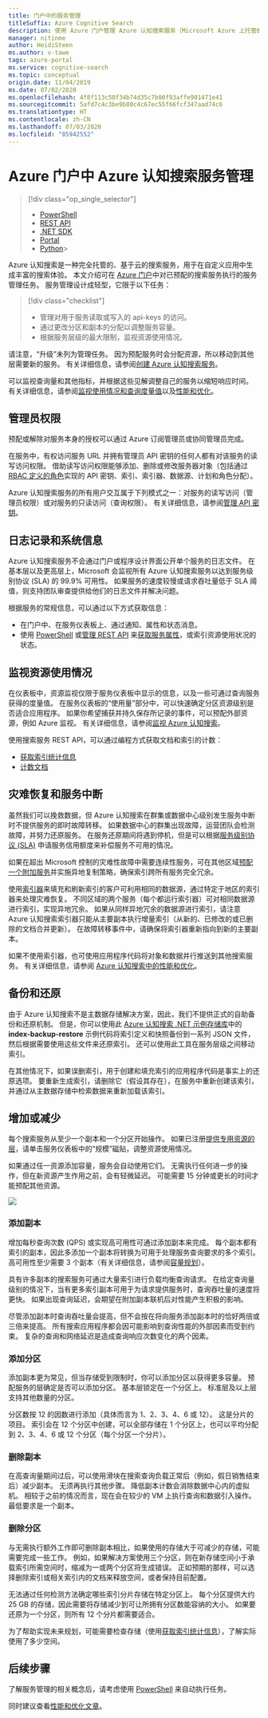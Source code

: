 ```yaml
---
title: 门户中的服务管理
titleSuffix: Azure Cognitive Search
description: 使用 Azure 门户管理 Azure 认知搜索服务（Microsoft Azure 上托管的云搜索服务）。
manager: nitinme
author: HeidiSteen
ms.author: v-tawe
tags: azure-portal
ms.service: cognitive-search
ms.topic: conceptual
origin.date: 11/04/2019
ms.date: 07/02/2020
ms.openlocfilehash: 4f8f113c50f34b74d35c7b00f93affe901471e41
ms.sourcegitcommit: 5afd7c4c3be9b80c4c67ec55f66fcf347aad74c6
ms.translationtype: HT
ms.contentlocale: zh-CN
ms.lasthandoff: 07/03/2020
ms.locfileid: "85942552"
---
```

# <a name="service-administration-for-azure-cognitive-search-in-the-azure-portal"></a>Azure 门户中 Azure 认知搜索服务管理
> [!div class="op_single_selector"]
> * [PowerShell](search-manage-powershell.md)
> * [REST API](https://docs.microsoft.com/rest/api/searchmanagement/)
> * [.NET SDK](https://docs.microsoft.com/dotnet/api/microsoft.azure.management.search)
> * [Portal](search-manage.md)
> * [Python](https://pypi.python.org/pypi/azure-mgmt-search/0.1.0)> 

Azure 认知搜索是一种完全托管的、基于云的搜索服务，用于在自定义应用中生成丰富的搜索体验。 本文介绍可在 [Azure 门户](https://portal.azure.cn)中对已预配的搜索服务执行的服务管理任务。 服务管理设计成轻型，它限于以下任务：

> [!div class="checklist"]
> * 管理对用于服务读取或写入的 api-keys 的访问。
> * 通过更改分区和副本的分配以调整服务容量。
> * 根据服务层级的最大限制，监视资源使用情况。

请注意，“升级”未列为管理任务。 因为预配服务时会分配资源，所以移动到其他层需要新的服务。 有关详细信息，请参阅[创建 Azure 认知搜索服务](search-create-service-portal.md)。

可以监视查询量和其他指标，并根据这些见解调整自己的服务以缩短响应时间。 有关详细信息，请参阅[监视使用情况和查询度量值](search-monitor-usage.md)以及[性能和优化](search-performance-optimization.md)。

<a id="admin-rights"></a>

## <a name="administrator-rights"></a>管理员权限
预配或解除对服务本身的授权可以通过 Azure 订阅管理员或协同管理员完成。

在服务中，有权访问服务 URL 并拥有管理员 API 密钥的任何人都有对该服务的读写访问权限。 借助读写访问权限能够添加、删除或修改服务器对象（包括通过 [RBAC 定义的角色](search-security-rbac.md)实现的 API 密钥、索引、索引器、数据源、计划和角色分配）。

Azure 认知搜索服务的所有用户交互属于下列模式之一：对服务的读写访问（管理员权限）或对服务的只读访问（查询权限）。 有关详细信息，请参阅[管理 API 密钥](search-security-api-keys.md)。

<a id="sys-info"></a>

## <a name="logging-and-system-information"></a>日志记录和系统信息
Azure 认知搜索服务不会通过门户或程序设计界面公开单个服务的日志文件。 在基本层以及更高层上，Microsoft 会监视所有 Azure 认知搜索服务以达到服务级别协议 (SLA) 的 99.9% 可用性。 如果服务的速度较慢或请求吞吐量低于 SLA 阈值，则支持团队审查提供给他们的日志文件并解决问题。

根据服务的常规信息，可以通过以下方式获取信息：

* 在门户中、在服务仪表板上、通过通知、属性和状态消息。
* 使用 [PowerShell](search-manage-powershell.md) 或[管理 REST API](https://docs.microsoft.com/rest/api/searchmanagement/) 来[获取服务属性](https://docs.microsoft.com/rest/api/searchmanagement/services)，或索引资源使用状况的状态。


<a id="sub-5"></a>

## <a name="monitor-resource-usage"></a>监视资源使用情况
在仪表板中，资源监视仅限于服务仪表板中显示的信息，以及一些可通过查询服务获得的度量值。 在服务仪表板的“使用量”部分中，可以快速确定分区资源级别是否适合应用程序。 如果你希望捕获并持久保存所记录的事件，可以预配外部资源，例如 Azure 监视。 有关详细信息，请参阅[监视 Azure 认知搜索](search-monitor-usage.md)。

使用搜索服务 REST API，可以通过编程方式获取文档和索引的计数： 

* [获取索引统计信息](https://docs.microsoft.com/rest/api/searchservice/Get-Index-Statistics)
* [计数文档](https://docs.microsoft.com/rest/api/searchservice/count-documents)

## <a name="disaster-recovery-and-service-outages"></a>灾难恢复和服务中断

虽然我们可以挽救数据，但 Azure 认知搜索在群集或数据中心级别发生服务中断时不提供服务的即时故障转移。 如果数据中心的群集出现故障，运营团队会检测故障，并努力还原服务。 在服务还原期间将遇到停机，但是可以根据[服务级别协议 (SLA)](https://www.azure.cn/support/legal/sla/) 申请服务信用额度来补偿服务不可用的情况。 

如果在超出 Microsoft 控制的灾难性故障中需要连续性服务，可在其他区域[预配一个附加服务](search-create-service-portal.md)并实施异地复制策略，确保索引跨所有服务完全冗余。

使用[索引器](search-indexer-overview.md)来填充和刷新索引的客户可利用相同的数据源，通过特定于地区的索引器来处理灾难恢复。 不同区域的两个服务（每个都运行索引器）可对相同数据源进行索引，实现异地冗余。 如果从同样异地冗余的数据源进行索引，请注意 Azure 认知搜索索引器只能从主要副本执行增量索引（从新的、已修改的或已删除的文档合并更新）。 在故障转移事件中，请确保将索引器重新指向到新的主要副本。 

如果不使用索引器，也可使用应用程序代码将对象和数据并行推送到其他搜索服务。 有关详细信息，请参阅 [Azure 认知搜索中的性能和优化](search-performance-optimization.md)。

## <a name="backup-and-restore"></a>备份和还原

由于 Azure 认知搜索不是主数据存储解决方案，因此，我们不提供正式的自助备份和还原机制。 但是，你可以使用此 [Azure 认知搜索 .NET 示例存储库](https://github.com/Azure-Samples/azure-search-dotnet-samples)中的 **index-backup-restore** 示例代码将索引定义和快照备份到一系列 JSON 文件，然后根据需要使用这些文件来还原索引。 还可以使用此工具在服务层级之间移动索引。

在其他情况下，如果误删索引，用于创建和填充索引的应用程序代码是事实上的还原选项。 要重新生成索引，请删除它（假设其存在），在服务中重新创建该索引，并通过从主数据存储中检索数据来重新加载该索引。

<a id="scale"></a>

## <a name="scale-up-or-down"></a>增加或减少
每个搜索服务从至少一个副本和一个分区开始操作。 如果已注册[提供专用资源的层](search-limits-quotas-capacity.md)，请单击服务仪表板中的“规模”磁贴，调整资源使用情况。

如果通过任一资源添加容量，服务会自动使用它们。 无需执行任何进一步的操作，但在新资源产生作用之前，会有轻微延迟。 可能需要 15 分钟或更长的时间才能预配其他资源。

 ![][10]

### <a name="add-replicas"></a>添加副本
增加每秒查询次数 (QPS) 或实现高可用性可通过添加副本来完成。 每个副本都有索引的副本，因此多添加一个副本将转换为可用于处理服务查询要求的多个索引。 高可用性至少需要 3 个副本（有关详细信息，请参阅[容量规划](search-capacity-planning.md)）。

具有许多副本的搜索服务可通过大量索引进行负载均衡查询请求。 在给定查询量级别的情况下，当有更多索引副本可用于为请求提供服务时，查询吞吐量的速度将更快。 如果出现查询延迟，会期望在附加副本联机后对性能产生积极的影响。

尽管添加副本时查询吞吐量会提高，但不会按在将向服务添加副本时的恰好两倍或三倍来提高。 所有搜索应用程序都会因可能影响到查询性能的外部因素而受到约束。 复杂的查询和网络延迟是造成查询响应次数变化的两个因素。

### <a name="add-partitions"></a>添加分区
添加副本更为常见，但当存储受到限制时，你可以添加分区以获得更多容量。 预配服务的层确定是否可以添加分区。 基本层锁定在一个分区上。 标准层及以上层支持其他数量的分区。

分区数按 12 的因数进行添加（具体而言为 1、2、3、4、6 或 12）。 这是分片的项目。 索引会在 12 个分区中创建，可以全部存储在 1 个分区上，也可以平均分配到 2、3、4、6 或 12 个分区（每个分区一个分片）。

### <a name="remove-replicas"></a>删除副本
在高查询量期间过后，可以使用滑块在搜索查询负载正常后（例如，假日销售结束后）减少副本。 无须再执行其他步骤。 降低副本计数会消除数据中心内的虚拟机。 相较于之前的情况而言，现在会在较少的 VM 上执行查询和数据引入操作。 最低要求是一个副本。

### <a name="remove-partitions"></a>删除分区
与无需执行额外工作即可删除副本相比，如果使用的存储大于可减少的存储，可能需要完成一些工作。 例如，如果解决方案使用三个分区，则在新存储空间小于承载索引所需空间时，缩减为一或两个分区将生成错误。 正如预期的那样，可以选择删除索引或相关索引内的文档来释放空间，或者保持目前配置。

无法通过任何检测方法确定哪些索引分片存储在特定分区上。 每个分区提供大约 25 GB 的存储，因此需要将存储减少到可让所拥有分区数能容纳的大小。 如果要还原为一个分区，则所有 12 个分片都需要适合。

为了帮助实现未来规划，可能需要检查存储（使用[获取索引统计信息](https://docs.microsoft.com/rest/api/searchservice/Get-Index-Statistics)），了解实际使用了多少空间。 

<a id="next-steps"></a>

## <a name="next-steps"></a>后续步骤
了解服务管理的相关概念后，请考虑使用 [PowerShell](search-manage-powershell.md) 来自动执行任务。

同时建议查看[性能和优化文章](search-performance-optimization.md)。

<!--Image references-->
[10]: ./media/search-manage/Azure-Search-Manage-3-ScaleUp.png



